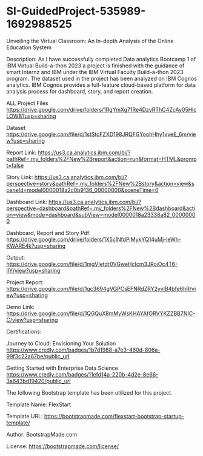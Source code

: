 # SI-GuidedProject-535989-1692988525
Unveiling the Virtual Classroom: An In-depth Analysis of the Online Education System

Description: As I have successfully completed Data analytics Bootcamp 1 of IBM Virtual Build-a-thon 2023 a project is finished with the guidance of smart Internz and IBM under the IBM Virtual Faculty Build-a-thon 2023 program. The dataset used in the project has been analyzed on IBM Cognos analytics. IBM Cognos provides a full-feature cloud-based platform for data analysis process for dashboard, story, and report creation.

ALL Project Files  https://drive.google.com/drive/folders/1RgYmXg71Re4DzyRThC4ZcAy05HlcLOWB?usp=sharing

Dataset  https://drive.google.com/file/d/1stStcFZXD198JRQFGYoohHhy1vveE_6m/view?usp=sharing

Report Link: https://us3.ca.analytics.ibm.com/bi/?pathRef=.my_folders%2FNew%2Breport&action=run&format=HTML&prompt=false

Story Link: https://us3.ca.analytics.ibm.com/bi/?perspective=story&pathRef=.my_folders%2FNew%2Bstory&action=view&sceneId=model0000018a2c0b9136_00000000&sceneTime=0

Dashboard Link: https://us3.ca.analytics.ibm.com/bi/?perspective=dashboard&pathRef=.my_folders%2FNew%2Bdashboard&action=view&mode=dashboard&subView=model0000018a23338a82_00000000

Dashboard, Report and Story Pdf:  https://drive.google.com/drive/folders/1X5clNfdPiMykYQ14uMj-IeWh-KWARE4k?usp=sharing

Output: https://drive.google.com/file/d/1mgVIetdr0VGweHcIcm3JRoiOc4T6-IlY/view?usp=sharing

Project Report: https://drive.google.com/file/d/1gc3694gVGPCsEFNRdZRY2yvlB4bfe6hR/view?usp=sharing

Demo Link: https://drive.google.com/file/d/1QGQuX8mMyWsKHAYAfORVYKZZBB7NIC-C/view?usp=sharing

Certifications:

Journey to Cloud: Envisioning Your Solution https://www.credly.com/badges/1b7d1988-a7e3-460d-806a-99f3c22a67be/public_url

Getting Started with Enterprise Data Science  https://www.credly.com/badges/11efd14a-220b-4d2e-8e66-3a643bd19420/public_url

The following Bootstrap template has been utilized for this project.

Template Name: FlexStart

Template URL: https://bootstrapmade.com/flexstart-bootstrap-startup-template/

Author: BootstrapMade.com

License: https://bootstrapmade.com/license/
